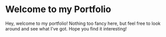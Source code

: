 # Welcome to my Portfolio
Hey, welcome to my portfolio! Nothing too fancy here, but feel free to look around and see what I've got. Hope you find it interesting!
